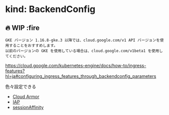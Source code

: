 # kind: BackendConfig

## :fire: WIP :fire


```
GKE バージョン 1.16.8-gke.3 以降では、cloud.google.com/v1 API バージョンを使用することをおすすめします。
以前のバージョンの GKE を使用している場合は、cloud.google.com/v1beta1 を使用してください。
```

https://cloud.google.com/kubernetes-engine/docs/how-to/ingress-features?hl=ja#configuring_ingress_features_through_backendconfig_parameters


色々設定できる

+ [Cloud Armor](../feature-cloud-armor/README.md)
+ [IAP](../feature-iap/README.md)
+ [sessionAffinity](./feature-sessionaffinity)
